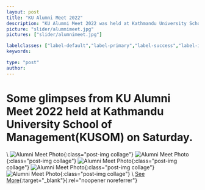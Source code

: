 ```yaml
---
layout: post
title: "KU Alumni Meet 2022"
description: "KU Alumni Meet 2022 was held at Kathmandu University School of Management(KUSOM) on August 21,022 Saturday."
picture: "slider/alumnimeet.jpg"
pictures: ["slider/alumnimeet.jpg"]

labelclasses: ["label-default","label-primary","label-success","label-info","label-warning","label-danger"]
keywords:

type: "post"
author:
---
```


# Some glimpses from KU Alumni Meet 2022 held at Kathmandu University School of Management(KUSOM) on Saturday.
\\
![Alumni Meet Photo](https://scontent.fbwa1-1.fna.fbcdn.net/v/t39.30808-6/300183522_1074885149822540_3891532582010357544_n.jpg?_nc_cat=108&ccb=1-7&_nc_sid=8bfeb9&_nc_ohc=h3l-IHtx6WMAX9oChSp&_nc_ht=scontent.fbwa1-1.fna&oh=00_AfCulisL94Wce1_dFGXjeeR4zghcQhk1dXyCzE76y_munw&oe=6382E681){:class="post-img collage"}
![Alumni Meet Photo](https://scontent.fbwa1-1.fna.fbcdn.net/v/t39.30808-6/299491039_1074885193155869_8878762807090449771_n.jpg?stp=cp6_dst-jpg&_nc_cat=108&ccb=1-7&_nc_sid=8bfeb9&_nc_ohc=HdNf15yIUZcAX9uPWUh&tn=GKlPM7FhUvvdPbk5&_nc_ht=scontent.fbwa1-1.fna&oh=00_AfC9Pnscbf92iN6ihksm0RcT9dt8th9MFwh-CKBfbO_00A&oe=638216D6){:class="post-img collage"}
![Alumni Meet Photo](https://scontent.fbwa1-1.fna.fbcdn.net/v/t39.30808-6/299786719_1074885226489199_4865297184142174530_n.jpg?stp=cp6_dst-jpg&_nc_cat=106&ccb=1-7&_nc_sid=8bfeb9&_nc_ohc=L2E3n1IL84MAX84el9I&_nc_ht=scontent.fbwa1-1.fna&oh=00_AfBL42mOsCDj6oZW6WUOPsfGfTHO1QNRT56LeNxVAyzNUQ&oe=6381269D){:class="post-img collage"}
![Alumni Meet Photo](https://scontent.fbwa1-1.fna.fbcdn.net/v/t39.30808-6/299996416_1074885273155861_8683863065679727568_n.jpg?_nc_cat=103&ccb=1-7&_nc_sid=8bfeb9&_nc_ohc=Tz6s6qs2Sa0AX_CYedr&_nc_ht=scontent.fbwa1-1.fna&oh=00_AfAfru-Kk765XMJ2Ar210MGd1jUHoKPRr1guuzqRCpIMJw&oe=638216F7){:class="post-img collage"}
![Alumni Meet Photo](https://scontent.fbwa1-1.fna.fbcdn.net/v/t39.30808-6/299146435_1074885326489189_4334894922502487750_n.jpg?stp=cp6_dst-jpg&_nc_cat=105&ccb=1-7&_nc_sid=8bfeb9&_nc_ohc=2Vj8-MPUis8AX__ZFrT&_nc_ht=scontent.fbwa1-1.fna&oh=00_AfCB882ovYFTF-889y9db9FUOZ41yLVc6QiiyzMNYbni7Q&oe=6381F5AC){:class="post-img collage"}
\\
[See More](https://www.facebook.com/kucmc1/posts/pfbid02379e1iE6boPGkAWAL9ygBqidK7VboffqXyFC8kccqNAM7NPG3Qdsv2hyuV1CqHtVl){:target="_blank"}{:rel="noopener noreferrer"}

